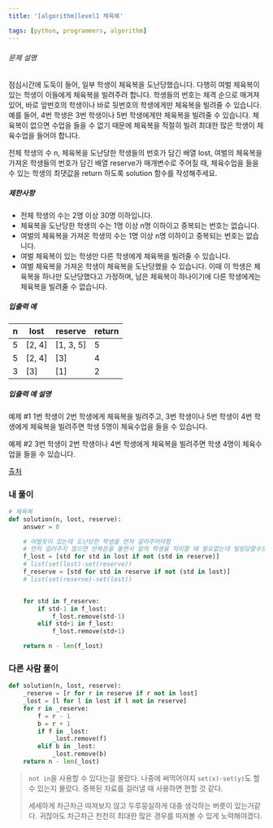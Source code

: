 ```yaml
---
title: '[algorithm]level1 체육복'

tags: [python, programmers, algorithm]
---
```


###### 문제 설명

점심시간에 도둑이 들어, 일부 학생이 체육복을 도난당했습니다. 다행히 여벌 체육복이 있는 학생이 이들에게 체육복을 빌려주려 합니다. 학생들의 번호는 체격 순으로 매겨져 있어, 바로 앞번호의 학생이나 바로 뒷번호의 학생에게만 체육복을 빌려줄 수 있습니다. 예를 들어, 4번 학생은 3번 학생이나 5번 학생에게만 체육복을 빌려줄 수 있습니다. 체육복이 없으면 수업을 들을 수 없기 때문에 체육복을 적절히 빌려 최대한 많은 학생이 체육수업을 들어야 합니다.

전체 학생의 수 n, 체육복을 도난당한 학생들의 번호가 담긴 배열 lost, 여벌의 체육복을 가져온 학생들의 번호가 담긴 배열 reserve가 매개변수로 주어질 때, 체육수업을 들을 수 있는 학생의 최댓값을 return 하도록 solution 함수를 작성해주세요.

##### 제한사항

- 전체 학생의 수는 2명 이상 30명 이하입니다.
- 체육복을 도난당한 학생의 수는 1명 이상 n명 이하이고 중복되는 번호는 없습니다.
- 여벌의 체육복을 가져온 학생의 수는 1명 이상 n명 이하이고 중복되는 번호는 없습니다.
- 여벌 체육복이 있는 학생만 다른 학생에게 체육복을 빌려줄 수 있습니다.
- 여벌 체육복을 가져온 학생이 체육복을 도난당했을 수 있습니다. 이때 이 학생은 체육복을 하나만 도난당했다고 가정하며, 남은 체육복이 하나이기에 다른 학생에게는 체육복을 빌려줄 수 없습니다.

##### 입출력 예

| n   | lost   | reserve   | return |
| --- | ------ | --------- | ------ |
| 5   | [2, 4] | [1, 3, 5] | 5      |
| 5   | [2, 4] | [3]       | 4      |
| 3   | [3]    | [1]       | 2      |

##### 입출력 예 설명

예제 #1
1번 학생이 2번 학생에게 체육복을 빌려주고, 3번 학생이나 5번 학생이 4번 학생에게 체육복을 빌려주면 학생 5명이 체육수업을 들을 수 있습니다.

예제 #2
3번 학생이 2번 학생이나 4번 학생에게 체육복을 빌려주면 학생 4명이 체육수업을 들을 수 있습니다.

[출처](http://hsin.hr/coci/archive/2009_2010/contest6_tasks.pdf)

### 내 풀이

```python
# 체육복
def solution(n, lost, reserve):
    answer = 0

    # 여벌옷이 있는데 도난당한 학생을 먼저 걸러주어야함
    # 먼저 걸러주지 않으면 반복문을 돌면서 앞의 학생을 처리할 때 필요없는데 빌림당할수도 있음
    f_lost = [std for std in lost if not (std in reserve)]
    # list(set(lost)-set(reserve))
    f_reserve = [std for std in reserve if not (std in lost)]
    # list(set(reserve)-set(lost))


    for std in f_reserve:
        if std-1 in f_lost:
            f_lost.remove(std-1)
        elif std+1 in f_lost:
            f_lost.remove(std+1)

    return n - len(f_lost)

```

### 다른 사람 풀이

```python
def solution(n, lost, reserve):
    _reserve = [r for r in reserve if r not in lost]
    _lost = [l for l in lost if l not in reserve]
    for r in _reserve:
        f = r - 1
        b = r + 1
        if f in _lost:
            _lost.remove(f)
        elif b in _lost:
            _lost.remove(b)
    return n - len(_lost)
```

> `not in`을 사용할 수 있다는걸 몰랐다. 나중에 써먹어야지
> `set(x)-set(y)`도 할 수 있는지 몰랐다. 중복된 자료를 걸러낼 때 사용하면 편할 것 같다.
>
> 세세하게 차근차근 따져보지 않고 두루뭉실하게 대충 생각하는 버릇이 있는거같다. 귀찮아도 차근차근 천천히 최대한 많은 경우를 따져볼 수 있게 노력해야겠다.
